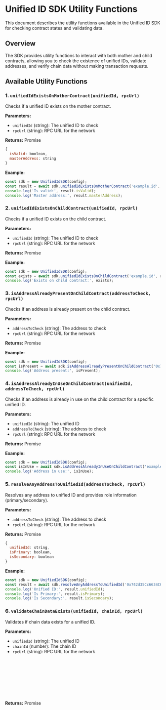 # Unified ID SDK Utility Functions

This document describes the utility functions available in the Unified ID SDK for checking contract states and validating data.

## Overview

The SDK provides utility functions to interact with both mother and child contracts, allowing you to check the existence of unified IDs, validate addresses, and verify chain data without making transaction requests.

## Available Utility Functions

### 1. `unifiedIdExistsOnMotherContract(unifiedId, rpcUrl)`

Checks if a unified ID exists on the mother contract.

**Parameters:**
- `unifiedId` (string): The unified ID to check
- `rpcUrl` (string): RPC URL for the network

**Returns:** Promise<Object>
```javascript
{
  isValid: boolean,
  masterAddress: string
}
```

**Example:**
```javascript
const sdk = new UnifiedIdSDK(config);
const result = await sdk.unifiedIdExistsOnMotherContract('example.id', rpcUrl);
console.log('Is valid:', result.isValid);
console.log('Master address:', result.masterAddress);
```

### 2. `unifiedIdExistsOnChildContract(unifiedId, rpcUrl)`

Checks if a unified ID exists on the child contract.

**Parameters:**
- `unifiedId` (string): The unified ID to check
- `rpcUrl` (string): RPC URL for the network

**Returns:** Promise<boolean>

**Example:**
```javascript
const sdk = new UnifiedIdSDK(config);
const exists = await sdk.unifiedIdExistsOnChildContract('example.id', rpcUrl);
console.log('Exists on child contract:', exists);
```

### 3. `isAddressAlreadyPresentOnChildContract(addressToCheck, rpcUrl)`

Checks if an address is already present on the child contract.

**Parameters:**
- `addressToCheck` (string): The address to check
- `rpcUrl` (string): RPC URL for the network

**Returns:** Promise<boolean>

**Example:**
```javascript
const sdk = new UnifiedIdSDK(config);
const isPresent = await sdk.isAddressAlreadyPresentOnChildContract('0x742d35Cc6634C0532925a3b8D4C9db96C4b4d8b6', rpcUrl);
console.log('Address present:', isPresent);
```

### 4. `isAddressAlreadyInUseOnChildContract(unifiedId, addressToCheck, rpcUrl)`

Checks if an address is already in use on the child contract for a specific unified ID.

**Parameters:**
- `unifiedId` (string): The unified ID
- `addressToCheck` (string): The address to check
- `rpcUrl` (string): RPC URL for the network

**Returns:** Promise<boolean>

**Example:**
```javascript
const sdk = new UnifiedIdSDK(config);
const isInUse = await sdk.isAddressAlreadyInUseOnChildContract('example.id', '0x742d35Cc6634C0532925a3b8D4C9db96C4b4d8b6', rpcUrl);
console.log('Address in use:', isInUse);
```

### 5. `resolveAnyAddressToUnifiedId(addressToCheck, rpcUrl)`

Resolves any address to unified ID and provides role information (primary/secondary).

**Parameters:**
- `addressToCheck` (string): The address to check
- `rpcUrl` (string): RPC URL for the network

**Returns:** Promise<Object>
```javascript
{
  unifiedId: string,
  isPrimary: boolean,
  isSecondary: boolean
}
```

**Example:**
```javascript
const sdk = new UnifiedIdSDK(config);
const result = await sdk.resolveAnyAddressToUnifiedId('0x742d35Cc6634C0532925a3b8D4C9db96C4b4d8b6', rpcUrl);
console.log('Unified ID:', result.unifiedId);
console.log('Is Primary:', result.isPrimary);
console.log('Is Secondary:', result.isSecondary);
```

### 6. `validateChainDataExists(unifiedId, chainId, rpcUrl)`

Validates if chain data exists for a unified ID.

**Parameters:**
- `unifiedId` (string): The unified ID
- `chainId` (number): The chain ID
- `rpcUrl` (string): RPC URL for the network

**Returns:** Promise<Object>
```javascript
{
  primary: string,
  secondaries: string[],
  isValid: boolean
}
```

**Example:**
```javascript
const sdk = new UnifiedIdSDK(config);
const chainData = await sdk.validateChainDataExists('example.id', 11155111, rpcUrl);
console.log('Is valid:', chainData.isValid);
console.log('Primary address:', chainData.primary);
console.log('Secondary addresses:', chainData.secondaries);
```

### 7. `isSecondaryAlreadyAddedOnMother(unifiedId, chainId, addressToCheck, rpcUrl)`

Checks if a secondary address is already added on the mother contract.

**Parameters:**
- `unifiedId` (string): The unified ID
- `chainId` (number): The chain ID
- `addressToCheck` (string): The address to check
- `rpcUrl` (string): RPC URL for the network

**Returns:** Promise<boolean>

**Example:**
```javascript
const sdk = new UnifiedIdSDK(config);
const isAdded = await sdk.isSecondaryAlreadyAddedOnMother('example.id', 11155111, '0x742d35Cc6634C0532925a3b8D4C9db96C4b4d8b6', rpcUrl);
console.log('Secondary already added:', isAdded);
```

### 8. `isPrimaryAlreadyInUseOnMotherContract(chainId, addressToCheck, rpcUrl)`

Checks if a primary address is already in use on the mother contract.

**Parameters:**
- `chainId` (number): The chain ID
- `addressToCheck` (string): The address to check
- `rpcUrl` (string): RPC URL for the network

**Returns:** Promise<boolean>

**Example:**
```javascript
const sdk = new UnifiedIdSDK(config);
const isInUse = await sdk.isPrimaryAlreadyInUseOnMotherContract(11155111, '0x742d35Cc6634C0532925a3b8D4C9db96C4b4d8b6', rpcUrl);
console.log('Primary already in use:', isInUse);
```

## Direct Function Usage

You can also use the utility functions directly without creating an SDK instance:

```javascript
const { 
  unifiedIdExistsOnMotherContract,
  unifiedIdExistsOnChildContract,
  isAddressAlreadyPresentOnChildContract,
  resolveAnyAddressToUnifiedId,
  validateChainDataExists,
  getMotherContractAddress,
  getChildContractAddress
} = require('unified-id-sdk');

// Get contract addresses
const motherAddress = getMotherContractAddress(config);
const childAddress = getChildContractAddress(config);

// Direct function calls
const motherResult = await unifiedIdExistsOnMotherContract(unifiedId, motherAddress, rpcUrl);
const childResult = await unifiedIdExistsOnChildContract(unifiedId, childAddress, rpcUrl);
const addressPresent = await isAddressAlreadyPresentOnChildContract(addressToCheck, childAddress, rpcUrl);
const addressResolution = await resolveAnyAddressToUnifiedId(addressToCheck, childAddress, rpcUrl);
const chainData = await validateChainDataExists(unifiedId, chainId, motherAddress, rpcUrl);
```

## Error Handling

All utility functions throw descriptive errors when:
- Required parameters are missing
- Contract calls fail
- Network issues occur
- Invalid addresses are provided

**Example error handling:**
```javascript
try {
  const result = await sdk.unifiedIdExistsOnMotherContract(unifiedId, rpcUrl);
  console.log('Result:', result);
} catch (error) {
  console.error('Error checking unified ID:', error.message);
}
```

## Configuration Requirements

Make sure your SDK configuration includes:
- `chainId`: The chain ID for the network
- `environment`: Either 'testnet' or 'mainnet'

The utility functions will automatically use the appropriate contract addresses based on your configuration.

## Contract Addresses

The SDK automatically resolves contract addresses based on your configuration:
- Mother contract addresses are defined in `CONTRACT_ADDRESS_MAP`
- Child contract addresses are defined in `CHILD_CONTRACT_ADDRESS_MAP`

Make sure to update these addresses in the config file for your specific networks.

## Best Practices

1. **Always provide valid RPC URLs**: Use reliable RPC providers for consistent results
2. **Handle errors gracefully**: Wrap utility calls in try-catch blocks
3. **Validate inputs**: Ensure addresses and unified IDs are properly formatted
4. **Use appropriate networks**: Make sure you're using the correct network for your use case
5. **Cache results when possible**: For frequently accessed data, consider caching results

## Example Use Cases

### Pre-validation before registration
```javascript
// Check if unified ID already exists before attempting registration
const motherExists = await sdk.unifiedIdExistsOnMotherContract(unifiedId, rpcUrl);
const childExists = await sdk.unifiedIdExistsOnChildContract(unifiedId, rpcUrl);

if (motherExists.isValid || childExists) {
  console.log('Unified ID already exists');
  return;
}

// Proceed with registration
```

### Address validation
```javascript
// Check if address is available before adding as secondary
const isPresent = await sdk.isAddressAlreadyPresentOnChildContract(address, rpcUrl);
const isInUse = await sdk.isAddressAlreadyInUseOnChildContract(unifiedId, address, rpcUrl);

if (isPresent || isInUse) {
  console.log('Address is not available');
  return;
}

// Proceed with adding secondary address
```

### Chain data verification
```javascript
// Verify chain data exists before operations
const chainData = await sdk.validateChainDataExists(unifiedId, chainId, rpcUrl);

if (!chainData.isValid) {
  console.log('Chain data does not exist for this unified ID');
  return;
}

// Proceed with operations that require chain data
``` 